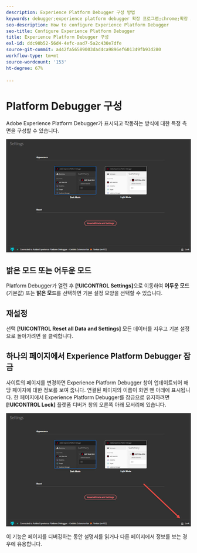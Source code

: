```yaml
---
description: Experience Platform Debugger 구성 방법
keywords: debugger;experience platform debugger 확장 프로그램;chrome;확장 프로그램;구성
seo-description: How to configure Experience Platform Debugger
seo-title: Configure Experience Platform Debugger
title: Experience Platform Debugger 구성
exl-id: ddc90b52-56d4-4efc-aad7-5a2c430e7dfe
source-git-commit: a442fa56589003dad4ca9896ef601349fb93d280
workflow-type: tm+mt
source-wordcount: '153'
ht-degree: 67%

---
```


# Platform Debugger 구성

Adobe Experience Platform Debugger가 표시되고 작동하는 방식에 대한 특정 측면을 구성할 수 있습니다.

![](assets/settings.jpg)

## 밝은 모드 또는 어두운 모드

Platform Debugger가 열린 후 **[!UICONTROL Settings]**&#x200B;으로 이동하여 **어두운 모드**(기본값) 또는 **밝은 모드**&#x200B;를 선택하면 기본 설정 모양을 선택할 수 있습니다.

## 재설정

선택 **[!UICONTROL Reset all Data and Settings]** 모든 데이터를 지우고 기본 설정으로 돌아가려면 을 클릭합니다.

## 하나의 페이지에서 Experience Platform Debugger 잠금

사이트의 페이지를 변경하면 Experience Platform Debugger 창이 업데이트되어 해당 페이지에 대한 정보를 보여 줍니다. 연결된 페이지의 이름이 화면 맨 아래에 표시됩니다. 한 페이지에서 Experience Platform Debugger를 잠금으로 유지하려면 **[!UICONTROL Lock]** 플랫폼 디버거 창의 오른쪽 아래 모서리에 있습니다.

![](assets/lock.jpg)

이 기능은 페이지를 디버깅하는 동안 설명서를 읽거나 다른 페이지에서 정보를 보는 경우에 유용합니다.
